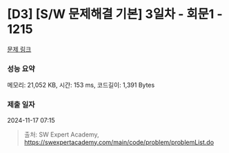 # [D3] [S/W 문제해결 기본] 3일차 - 회문1 - 1215 

[문제 링크](https://swexpertacademy.com/main/code/problem/problemDetail.do?contestProbId=AV14QpAaAAwCFAYi) 

### 성능 요약

메모리: 21,052 KB, 시간: 153 ms, 코드길이: 1,391 Bytes

### 제출 일자

2024-11-17 07:15



> 출처: SW Expert Academy, https://swexpertacademy.com/main/code/problem/problemList.do